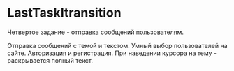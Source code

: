 # LastTaskItransition
Четвертое задание - отправка сообщений пользователям.

Отправка сообщений с темой и текстом. 
Умный выбор пользователей на сайте. 
Авторизация и регистрация. 
При наведении курсора на тему - раскрывается полный текст.
